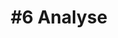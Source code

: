 ---
layout: course-module
title: "#6 Analyse"
permalink: /module6/index.html
description: "Prototyping Connected Product - Module 6"
module-id: 6
module-of: id5415
tags:
introduction: In this sixth module, you will not develop the prototype any further. Instead, you will expand your system with an analytics dashboard across all connected light bulbs. This will provide you with insights on the performance of a product and user usage.
explain: Explain the concepts of data product and the role of data analytics
make:
analyse:
evaluate: 
specify: 
collaborate: Collaborate with your team members around code development with Git and GitHub.
live:
coach: This will be the fifth group session with your coach. You will receive feedback about what you reported on your GitHub repository.
---
